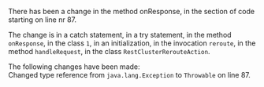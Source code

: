 There has been a change in the method onResponse, in the section of code starting on line nr 87.
  
The change is in a catch statement, in a try statement, in the method ```onResponse```, in the class ```1```, in an initialization, in the invocation ```reroute```, in the method ```handleRequest```, in the class ```RestClusterRerouteAction```.
  
The following changes have been made:  
Changed type reference from ```java.lang.Exception``` to ```Throwable``` on line 87.  

